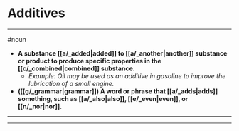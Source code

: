 # Additives
---
#noun
- **A substance [[a/_added|added]] to [[a/_another|another]] substance or product to produce specific properties in the [[c/_combined|combined]] substance.**
	- _Example: Oil may be used as an additive in gasoline to improve the lubrication of a small engine._
- **([[g/_grammar|grammar]]) A word or phrase that [[a/_adds|adds]] something, such as [[a/_also|also]], [[e/_even|even]], or [[n/_nor|nor]].**
---
---
